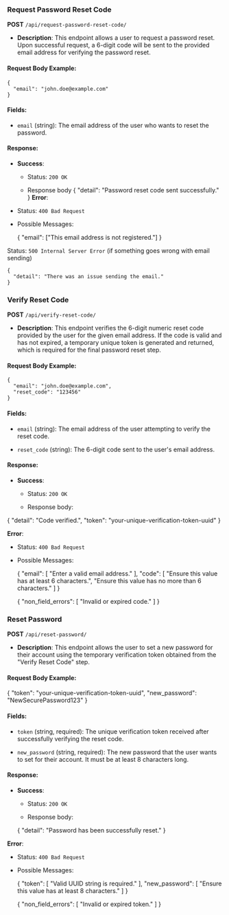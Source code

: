 
### **Request Password Reset Code**

**POST** `/api/request-password-reset-code/`

-   **Description**: This endpoint allows a user to request a password reset. Upon successful request, a 6-digit code will be sent to the provided email address for verifying the password reset.
    

#### Request Body Example:

    {
      "email": "john.doe@example.com"
    }

#### Fields:

-   `email` (string): The email address of the user who wants to reset the password.
    

#### Response:

-   **Success**:
    
    -   Status: `200 OK`
        
    -   Response body
    {
          "detail": "Password reset code sent successfully."
    }
**Error**:

-   Status: `400 Bad Request`
    
-   Possible Messages:

	{
    	  "email": ["This email address is not registered."]
    }

Status: `500 Internal Server Error` (if something goes wrong with email sending)

    {
      "detail": "There was an issue sending the email."
    }
### **Verify Reset Code**

**POST** `/api/verify-reset-code/`

-   **Description**: This endpoint verifies the 6-digit numeric reset code provided by the user for the given email address. If the code is valid and has not expired, a temporary unique token is generated and returned, which is required for the final password reset step.
    

#### Request Body Example:

    {
      "email": "john.doe@example.com",
      "reset_code": "123456"
    }
#### Fields:

-   `email` (string): The email address of the user attempting to verify the reset code.
    
-   `reset_code` (string): The 6-digit code sent to the user's email address.
    

#### Response:

-   **Success**:
    
    -   Status: `200 OK`
        
    -   Response body: 

{
  "detail": "Code verified.",
  "token": "your-unique-verification-token-uuid"
}

**Error**:

-   Status: `400 Bad Request`
    
-   Possible Messages:

    {
      "email": [
          "Enter a valid email address."
      ],
      "code": [
          "Ensure this value has at least 6 characters.",
          "Ensure this value has no more than 6 characters."
      ]
    }

    {
      "non_field_errors": [
          "Invalid or expired code."
      ]
    }


### **Reset Password**

**POST** `/api/reset-password/`

-   **Description**: This endpoint allows the user to set a new password for their account using the temporary verification token obtained from the "Verify Reset Code" step.
    

#### Request Body Example:

  {
    "token": "your-unique-verification-token-uuid",
    "new_password": "NewSecurePassword123"
  }

#### Fields:

-   `token` (string, required): The unique verification token received after successfully verifying the reset code.
    
-   `new_password` (string, required): The new password that the user wants to set for their account. It must be at least 8 characters long.
    

#### Response:

-   **Success**:
    
    -   Status: `200 OK`
        
    -   Response body: 

    {
      "detail": "Password has been successfully reset."
    }

**Error**:

-   Status: `400 Bad Request`
    
-   Possible Messages:

    {
      "token": [
          "Valid UUID string is required."
      ],
      "new_password": [
          "Ensure this value has at least 8 characters."
      ]
    }

    {
      "non_field_errors": [
          "Invalid or expired token."
      ]
    }